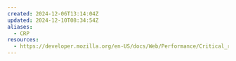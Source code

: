 ```yaml
---
created: 2024-12-06T13:14:04Z
updated: 2024-12-10T08:34:54Z
aliases:
  - CRP
resources:
  - https://developer.mozilla.org/en-US/docs/Web/Performance/Critical_rendering_path
---
```

